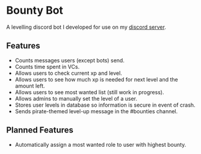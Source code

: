 # Bounty Bot
A levelling discord bot I developed for use on my [discord server](https://discord.gg/Y8EF5H5).

## Features
* Counts messages users (except bots) send.
* Counts time spent in VCs.
* Allows users to check current xp and level.
* Allows users to see how much xp is needed for next level and the amount left.
* Allows users to see most wanted list (still work in progress).
* Allows admins to manually set the level of a user.
* Stores user levels in database so information is secure in event of crash.
* Sends pirate-themed level-up message in the #bounties channel.

## Planned Features
* Automatically assign a most wanted role to user with highest bounty.